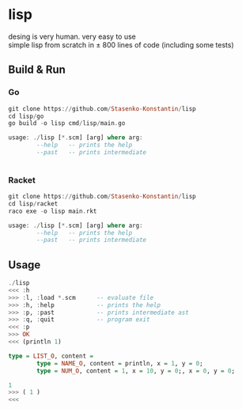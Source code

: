 # lisp
desing is very human. very easy to use  
simple lisp from scratch in ± 800 lines of code (including some tests)

## Build & Run
### Go

```haskell
git clone https://github.com/Stasenko-Konstantin/lisp
cd lisp/go
go build -o lisp cmd/lisp/main.go

usage: ./lisp [*.scm] [arg] where arg:
        --help   -- prints the help
        --past   -- prints intermediate 
        
```

### Racket

```haskell
git clone https://github.com/Stasenko-Konstantin/lisp
cd lisp/racket
raco exe -o lisp main.rkt

usage: ./lisp [*.scm] [arg] where arg:
        --help   -- prints the help
        --past   -- prints intermediate 
```

## Usage

```haskell
./lisp
<<< :h
>>> :l, :load *.scm      -- evaluate file
>>> :h, :help            -- prints the help
>>> :p, :past            -- prints intermediate ast
>>> :q, :quit            -- program exit
<<< :p
>>> OK
<<< (println 1)

type = LIST_O, content = 
        type = NAME_O, content = println, x = 1, y = 0;
        type = NUM_O, content = 1, x = 10, y = 0;, x = 0, y = 0;

1 
>>> ( 1 )
<<< 

```
